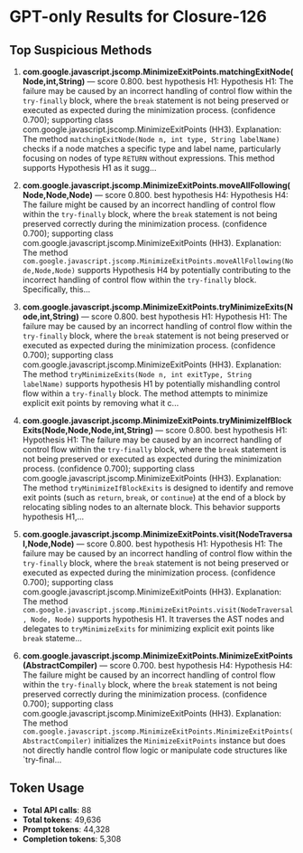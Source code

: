 # GPT-only Results for Closure-126

## Top Suspicious Methods

1. **com.google.javascript.jscomp.MinimizeExitPoints.matchingExitNode(Node,int,String)** — score 0.800. best hypothesis H1: Hypothesis H1: The failure may be caused by an incorrect handling of control flow within the `try-finally` block, where the `break` statement is not being preserved or executed as expected during the minimization process. (confidence 0.700); supporting class com.google.javascript.jscomp.MinimizeExitPoints (HH3).
    Explanation: The method `matchingExitNode(Node n, int type, String labelName)` checks if a node matches a specific type and label name, particularly focusing on nodes of type `RETURN` without expressions. This method supports Hypothesis H1 as it sugg...

2. **com.google.javascript.jscomp.MinimizeExitPoints.moveAllFollowing(Node,Node,Node)** — score 0.800. best hypothesis H4: Hypothesis H4: The failure might be caused by an incorrect handling of control flow within the `try-finally` block, where the `break` statement is not being preserved correctly during the minimization process. (confidence 0.700); supporting class com.google.javascript.jscomp.MinimizeExitPoints (HH3).
    Explanation: The method `com.google.javascript.jscomp.MinimizeExitPoints.moveAllFollowing(Node,Node,Node)` supports Hypothesis H4 by potentially contributing to the incorrect handling of control flow within the `try-finally` block. Specifically, this...

3. **com.google.javascript.jscomp.MinimizeExitPoints.tryMinimizeExits(Node,int,String)** — score 0.800. best hypothesis H1: Hypothesis H1: The failure may be caused by an incorrect handling of control flow within the `try-finally` block, where the `break` statement is not being preserved or executed as expected during the minimization process. (confidence 0.700); supporting class com.google.javascript.jscomp.MinimizeExitPoints (HH3).
    Explanation: The method `tryMinimizeExits(Node n, int exitType, String labelName)` supports hypothesis H1 by potentially mishandling control flow within a `try-finally` block. The method attempts to minimize explicit exit points by removing what it c...

4. **com.google.javascript.jscomp.MinimizeExitPoints.tryMinimizeIfBlockExits(Node,Node,Node,int,String)** — score 0.800. best hypothesis H1: Hypothesis H1: The failure may be caused by an incorrect handling of control flow within the `try-finally` block, where the `break` statement is not being preserved or executed as expected during the minimization process. (confidence 0.700); supporting class com.google.javascript.jscomp.MinimizeExitPoints (HH3).
    Explanation: The method `tryMinimizeIfBlockExits` is designed to identify and remove exit points (such as `return`, `break`, or `continue`) at the end of a block by relocating sibling nodes to an alternate block. This behavior supports hypothesis H1,...

5. **com.google.javascript.jscomp.MinimizeExitPoints.visit(NodeTraversal,Node,Node)** — score 0.800. best hypothesis H1: Hypothesis H1: The failure may be caused by an incorrect handling of control flow within the `try-finally` block, where the `break` statement is not being preserved or executed as expected during the minimization process. (confidence 0.700); supporting class com.google.javascript.jscomp.MinimizeExitPoints (HH3).
    Explanation: The method `com.google.javascript.jscomp.MinimizeExitPoints.visit(NodeTraversal, Node, Node)` supports hypothesis H1. It traverses the AST nodes and delegates to `tryMinimizeExits` for minimizing explicit exit points like `break` stateme...

6. **com.google.javascript.jscomp.MinimizeExitPoints.MinimizeExitPoints(AbstractCompiler)** — score 0.700. best hypothesis H4: Hypothesis H4: The failure might be caused by an incorrect handling of control flow within the `try-finally` block, where the `break` statement is not being preserved correctly during the minimization process. (confidence 0.700); supporting class com.google.javascript.jscomp.MinimizeExitPoints (HH3).
    Explanation: The method `com.google.javascript.jscomp.MinimizeExitPoints.MinimizeExitPoints(AbstractCompiler)` initializes the `MinimizeExitPoints` instance but does not directly handle control flow logic or manipulate code structures like `try-final...


## Token Usage

- **Total API calls**: 88
- **Total tokens**: 49,636
- **Prompt tokens**: 44,328
- **Completion tokens**: 5,308
